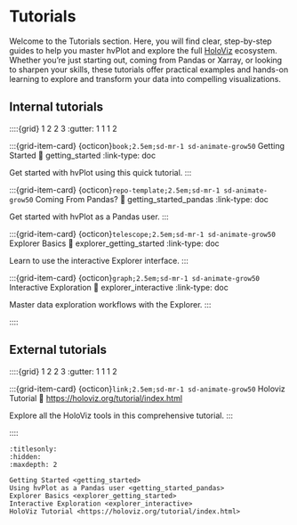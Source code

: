 # Tutorials

Welcome to the Tutorials section. Here, you will find clear, step-by-step guides to help you master hvPlot and explore the full [HoloViz](https://holoviz.org/) ecosystem. Whether you’re just starting out, coming from Pandas or Xarray, or looking to sharpen your skills, these tutorials offer practical examples and hands-on learning to explore and transform your data into compelling visualizations.

## Internal tutorials

::::{grid} 1 2 2 3
:gutter: 1 1 1 2

:::{grid-item-card} {octicon}`book;2.5em;sd-mr-1 sd-animate-grow50` Getting Started
:link: getting_started
:link-type: doc

Get started with hvPlot using this quick tutorial.
:::

:::{grid-item-card} {octicon}`repo-template;2.5em;sd-mr-1 sd-animate-grow50` Coming From Pandas?
:link: getting_started_pandas
:link-type: doc

Get started with hvPlot as a Pandas user.
:::

:::{grid-item-card} {octicon}`telescope;2.5em;sd-mr-1 sd-animate-grow50` Explorer Basics
:link: explorer_getting_started
:link-type: doc

Learn to use the interactive Explorer interface.
:::

:::{grid-item-card} {octicon}`graph;2.5em;sd-mr-1 sd-animate-grow50` Interactive Exploration
:link: explorer_interactive
:link-type: doc

Master data exploration workflows with the Explorer.
:::

::::

## External tutorials

::::{grid} 1 2 2 3
:gutter: 1 1 1 2

:::{grid-item-card} {octicon}`link;2.5em;sd-mr-1 sd-animate-grow50` Holoviz Tutorial
:link: https://holoviz.org/tutorial/index.html

Explore all the HoloViz tools in this comprehensive tutorial.
:::

::::

```{toctree}
:titlesonly:
:hidden:
:maxdepth: 2

Getting Started <getting_started>
Using hvPlot as a Pandas user <getting_started_pandas>
Explorer Basics <explorer_getting_started>
Interactive Exploration <explorer_interactive>
HoloViz Tutorial <https://holoviz.org/tutorial/index.html>
```

